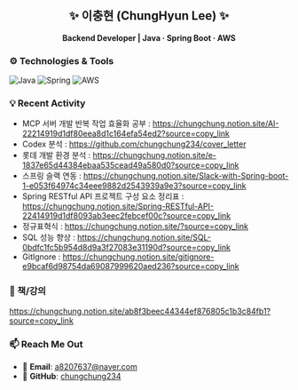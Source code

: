 <h2 align="center">✨ 이충현 (ChungHyun Lee) ✨</h2>
<p align="center">
  <strong>Backend Developer | Java · Spring Boot · AWS </strong>
</p>

### ⚙️ Technologies & Tools
![Java](https://img.shields.io/badge/-Java-E34A86?style=flat-square&logo=openjdk&logoColor=white)
![Spring](https://img.shields.io/badge/-Spring-6DB33F?style=flat-square&logo=spring&logoColor=white)
![AWS](https://img.shields.io/badge/-AWS-232F3E?style=flat-square&logo=amazonaws&logoColor=white)


### 💡 Recent Activity
- MCP 서버 개발 반복 작업 효율화 공부 : https://chungchung.notion.site/AI-22214919d1df80eea8d1c164efa54ed2?source=copy_link <br/>
- Codex 분석 : https://github.com/chungchung234/cover_letter <br/>
- 롯데 개발 환경 분석 : https://chungchung.notion.site/e-1837e65d44384ebaa535cead49a580d0?source=copy_link <br/>
- 스프링 슬랙 연동 : https://chungchung.notion.site/Slack-with-Spring-boot-1-e053f64974c34eee9882d2543939a9e3?source=copy_link <br/>
- Spring RESTful API 프로젝트 구성 요소 정리표 : https://chungchung.notion.site/Spring-RESTful-API-22414919d1df8093ab3eec2febcef00c?source=copy_link <br/>
- 정규표혁식 : https://chungchung.notion.site/?source=copy_link <br/>
- SQL 성능 향상 : https://chungchung.notion.site/SQL-0bdfc1fc5b954d8d9a3f27083e31190d?source=copy_link <br/>
- GitIgnore : https://chungchung.notion.site/gitignore-e9bcaf6d98754da69087999620aed236?source=copy_link <br/>


### 📗 책/강의
https://chungchung.notion.site/ab8f3beec44344ef876805c1b3c84fb1?source=copy_link

### 📫 Reach Me Out
- 📧 **Email**: a8207637@naver.com
- 🐙 **GitHub**: [chungchung234](https://github.com/chungchung234)
